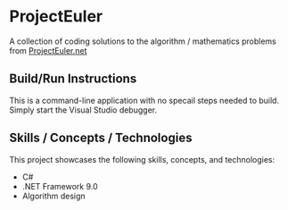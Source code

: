 # ProjectEuler
A collection of coding solutions to the algorithm / mathematics problems from [ProjectEuler.net](https://projecteuler.net/about)

## Build/Run Instructions
This is a command-line application with no specail steps needed to build. Simply start the Visual Studio debugger.

## Skills / Concepts / Technologies
This project showcases the following skills, concepts, and technologies:

* C#
* .NET Framework 9.0
* Algorithm design